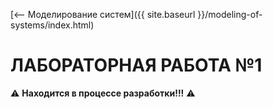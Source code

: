[⟵ Моделирование систем]({{ site.baseurl }}/modeling-of-systems/index.html)

# **ЛАБОРАТОРНАЯ РАБОТА №1**

⚠️ **Находится в процессе разработки!!!** ⚠️

